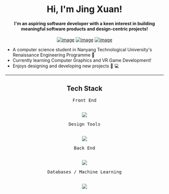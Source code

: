 <h1 align="center">Hi, I'm Jing Xuan!</h1>
<h4 align="center">I'm an aspiring software developer with a keen interest in building meaningful software products and design-centric projects!</h4>
<div align="center">

[![image](https://img.shields.io/badge/LinkedIn-0077B5?style=for-the-badge&logo=linkedin&logoColor=white)](https://www.linkedin.com/in/jing-xuan-ong-8b59b3201/)
[![image](https://img.shields.io/badge/Gmail-D14836?style=for-the-badge&logo=gmail&logoColor=white)](mailto:ongjx16@gmail.com)
[![image](https://img.shields.io/badge/Telegram-188AD5?style=for-the-badge&logo=telegram&logoColor=white)](https://t.me/ongjx16)

  


  
</div>
<div>
  
  - A computer science student in Nanyang Technological University's Renaissance Engineering Programme 📖
  - Currently learning Computer Graphics and VR Game Development!
  - Enjoys designing and developing new projects 🎨 💻
  
</div>

<hr>
<h2 align="center">Tech Stack</h2>
<!--tech stack icons-->
<div align = "center">
<kbd>
    <kbd align = "center" >Front End</kbd>
    <br>
    <br>
    <p align="center">
  <a href="https://skillicons.dev">
    <img src="https://skillicons.dev/icons?i=flutter,react,tailwind,html,css,nextjs&perline=14" />
  </a>
</p>
</kbd>
<kbd>
    <kbd align = "center" >Design Tools</kbd>
    <br>
    <br>
    <p align="center">
  <a href="https://skillicons.dev">
    <img src="https://skillicons.dev/icons?i=unity,figma,blender&perline=14" />
  </a>
</p>
</kbd>
<kbd>
    <kbd align = "center" >Back End</kbd>
    <br>
    <br>
    <p align="center">
  <a href="https://skillicons.dev">
    <img src="https://skillicons.dev/icons?i=nestjs,flask,firebase,postman,gcp&perline=14" />
  </a>
</p>
</kbd>
<kbd>
    <kbd align = "center" >Databases / Machine Learning</kbd>
    <br>
    <br>
    <p align="center">
  <a href="https://skillicons.dev">
    <img src="https://skillicons.dev/icons?i=mysql,tensorflow&perline=14" />
  </a>
</p>
</kbd>
</div>
